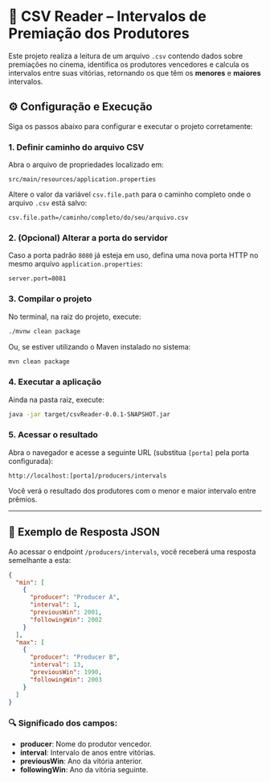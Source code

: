 # 📁 CSV Reader – Intervalos de Premiação dos Produtores

Este projeto realiza a leitura de um arquivo `.csv` contendo dados sobre premiações no cinema, identifica os produtores vencedores e calcula os intervalos entre suas vitórias, retornando os que têm os **menores** e **maiores** intervalos.

## ⚙️ Configuração e Execução

Siga os passos abaixo para configurar e executar o projeto corretamente:

### 1. Definir caminho do arquivo CSV
Abra o arquivo de propriedades localizado em:

```
src/main/resources/application.properties
```

Altere o valor da variável `csv.file.path` para o caminho completo onde o arquivo `.csv` está salvo:

```properties
csv.file.path=/caminho/completo/do/seu/arquivo.csv
```

### 2. (Opcional) Alterar a porta do servidor
Caso a porta padrão `8080` já esteja em uso, defina uma nova porta HTTP no mesmo arquivo `application.properties`:

```properties
server.port=8081
```

### 3. Compilar o projeto
No terminal, na raiz do projeto, execute:

```bash
./mvnw clean package
```

Ou, se estiver utilizando o Maven instalado no sistema:

```bash
mvn clean package
```

### 4. Executar a aplicação
Ainda na pasta raiz, execute:

```bash
java -jar target/csvReader-0.0.1-SNAPSHOT.jar
```

### 5. Acessar o resultado
Abra o navegador e acesse a seguinte URL (substitua `[porta]` pela porta configurada):

```
http://localhost:[porta]/producers/intervals
```

Você verá o resultado dos produtores com o menor e maior intervalo entre prêmios.

---

## 📄 Exemplo de Resposta JSON

Ao acessar o endpoint `/producers/intervals`, você receberá uma resposta semelhante a esta:

```json
{
  "min": [
    {
      "producer": "Producer A",
      "interval": 1,
      "previousWin": 2001,
      "followingWin": 2002
    }
  ],
  "max": [
    {
      "producer": "Producer B",
      "interval": 13,
      "previousWin": 1990,
      "followingWin": 2003
    }
  ]
}
```

### 🔍 Significado dos campos:
- **producer**: Nome do produtor vencedor.
- **interval**: Intervalo de anos entre vitórias.
- **previousWin**: Ano da vitória anterior.
- **followingWin**: Ano da vitória seguinte.


